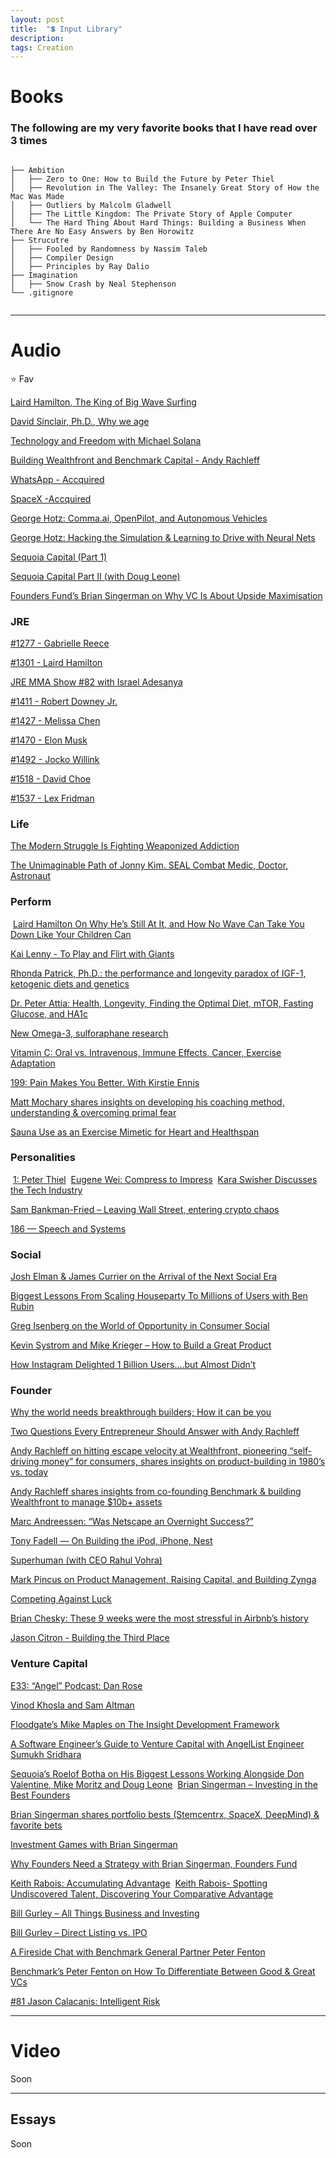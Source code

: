 ```yaml
---
layout: post
title:  "💲 Input Library"
description:
tags: Creation
---
```



# Books

### The following are my very favorite books that I have read over 3 times

```

├── Ambition
│   ├── Zero to One: How to Build the Future by Peter Thiel
│   ├── Revolution in The Valley: The Insanely Great Story of How the Mac Was Made
│   ├── Outliers by Malcolm Gladwell
│   ├── The Little Kingdom: The Private Story of Apple Computer
│   └── The Hard Thing About Hard Things: Building a Business When There Are No Easy Answers by Ben Horowitz
├── Strucutre
│   ├── Fooled by Randomness by Nassim Taleb
│   ├── Compiler Design
│   ├── Principles by Ray Dalio
├── Imagination
│   ├── Snow Crash by Neal Stephenson
└── .gitignore


```

---


# Audio

 ⭐️ Fav

[Laird Hamilton, The King of Big Wave Surfing](https://overcast.fm/+Kebuyne2U) 

[David Sinclair, Ph.D., Why we age](https://overcast.fm/+RxHFj_HuQ) 

[Technology and Freedom with Michael Solana](https://overcast.fm/+LDKfmgVl4) 

[Building Wealthfront and Benchmark Capital - Andy Rachleff](https://overcast.fm/+RxHHvZE-E)

[WhatsApp - Accquired](https://overcast.fm/+Faxk8-xy4) 

[SpaceX -Accquired](https://overcast.fm/+FaxmmY8Jw)

[George Hotz: Comma.ai, OpenPilot, and Autonomous Vehicles](https://overcast.fm/+OcVemfsMA) 

[George Hotz: Hacking the Simulation & Learning to Drive with Neural Nets](https://overcast.fm/+eZyD4C9r8)

[Sequoia Capital (Part 1)](https://overcast.fm/+FaxnVsu28) 

[Sequoia Capital Part II (with Doug Leone)](https://overcast.fm/+FaxleB3SE)

[Founders Fund’s Brian Singerman on Why VC Is About Upside Maximisation](https://overcast.fm/+EBTDYsCTs) 


### JRE

[#1277 - Gabrielle Reece](https://overcast.fm/+ubw8Lc) 

[#1301 - Laird Hamilton](https://overcast.fm/+sUjLsg)

[JRE MMA Show #82 with Israel Adesanya](https://overcast.fm/+vmMVPQ)

[#1411 - Robert Downey Jr.](https://overcast.fm/+uq3ryM)

[#1427 - Melissa Chen](https://overcast.fm/+sT9c-M)

[#1470 - Elon Musk](https://overcast.fm/+uV0oxo)

[#1492 - Jocko Willink](https://overcast.fm/+t4F1A8)

[#1518 - David Choe](https://overcast.fm/+tmghc0)

[#1537 - Lex Fridman](https://overcast.fm/+sTG3uQ)

### Life

[The Modern Struggle Is Fighting Weaponized Addiction](https://overcast.fm/+Q4m4xXLcM) 

[The Unimaginable Path of Jonny Kim. SEAL Combat Medic, Doctor, Astronaut](https://overcast.fm/+H091lRsno) 

### Perform

‌
[Laird Hamilton On Why He’s Still At It, and How No Wave Can Take You Down Like Your Children Can](https://overcast.fm/+WMlg45hKM) 

[Kai Lenny - To Play and Flirt with Giants](https://overcast.fm/+TYXJdCtcs) 

[Rhonda Patrick, Ph.D.: the performance and longevity paradox of IGF-1, ketogenic diets and genetics](https://overcast.fm/+NmiTacgeM) 

[Dr. Peter Attia: Health, Longevity, Finding the Optimal Diet, mTOR, Fasting Glucose, and HA1c ](https://podcastnotes.org/2019/10/09/peter-attia-diet/) 

[New Omega-3, sulforaphane research](https://overcast.fm/+ajFHnyYmo) 

[Vitamin C: Oral vs. Intravenous, Immune Effects, Cancer, Exercise Adaptation](https://overcast.fm/+ajFEqLfAg) 

[199: Pain Makes You Better. With Kirstie Ennis](https://overcast.fm/+H091o2B94) 

[Matt Mochary shares insights on developing his coaching method, understanding & overcoming primal fear](https://overcast.fm/+JyHzHqw0) 

[Sauna Use as an Exercise Mimetic for Heart and Healthspan](https://overcast.fm/+ajFE8LdE4) 


### Personalities
‌
[1: Peter Thiel](https://overcast.fm/+TYXIxmwvs)
‌
[Eugene Wei: Compress to Impress](https://overcast.fm/+Hgwu3emKQ) 
‌
[Kara Swisher Discusses the Tech Industry](https://overcast.fm/+JWZQmgCNY) 

‌[Sam Bankman-Fried – Leaving Wall Street, entering crypto chaos](https://overcast.fm/+ECBipipnE) 

[186 — Speech and Systems](https://overcast.fm/+BihmkAFts) 

### Social

[Josh Elman & James Currier on the Arrival of the Next Social Era](https://overcast.fm/+RT5EswNxY)

[Biggest Lessons From Scaling Houseparty To Millions of Users with Ben Rubin](https://overcast.fm/+OozNmyjNs)

[Greg Isenberg on the World of Opportunity in Consumer Social](https://overcast.fm/+LDKeS4yyg)

[Kevin Systrom and Mike Krieger – How to Build a Great Product](https://overcast.fm/+Lzu3n3SHk) 

[How Instagram Delighted 1 Billion Users….but Almost Didn’t](https://overcast.fm/+Vl3ssPn0E) 

### Founder

[Why the world needs breakthrough builders; How it can be you](https://overcast.fm/+Vl3saGbhg) 

[Two Questions Every Entrepreneur Should Answer with Andy Rachleff](https://overcast.fm/+Kebvi4eEM)

[Andy Rachleff on hitting escape velocity at Wealthfront, pioneering “self-driving money” for consumers, shares insights on product-building in 1980’s vs. today](https://overcast.fm/+JyH59Y4o) 

[Andy Rachleff shares insights from co-founding Benchmark & building Wealthfront to manage $10b+ assets](https://overcast.fm/+JyGG-Hh0) 



[Marc Andreessen: “Was Netscape an Overnight Success?”](https://overcast.fm/+Vl3uOo3L0) 

[Tony Fadell — On Building the iPod, iPhone, Nest](https://overcast.fm/+Kebs87fGM) 

[Superhuman (with CEO Rahul Vohra)](https://overcast.fm/+Faxkyij0A) 

[Mark Pincus on Product Management, Raising Capital, and Building Zynga](https://overcast.fm/+LDKc0QhfE) 

[Competing Against Luck](https://overcast.fm/+BlzGMVAuw) 

[Brian Chesky: These 9 weeks were the most stressful in Airbnb’s history](https://overcast.fm/+QLduFtuqA)

[Jason Citron - Building the Third Place](https://overcast.fm/+Lzu0WMGZU)


### Venture Capital

[E33: “Angel” Podcast: Dan Rose](https://overcast.fm/+JyHOtY_w)

[Vinod Khosla and Sam Altman](https://overcast.fm/+Jb6AJOEl8) 

‌[Floodgate’s Mike Maples on The Insight Development Framework](https://overcast.fm/+EBTAjs_8Q) 

[A Software Engineer’s Guide to Venture Capital with AngelList Engineer Sumukh Sridhara](https://overcast.fm/+aHPg3C1c8) 

[Sequoia’s Roelof Botha on His Biggest Lessons Working Alongside Don Valentine, Mike Moritz and Doug Leone](https://overcast.fm/+OozPL0EXQ)
‌
[Brian Singerman – Investing in the Best Founders](https://overcast.fm/+Lzu2_Kztw) 

[Brian Singerman shares portfolio bests (Stemcentrx, SpaceX, DeepMind) & favorite bets](https://overcast.fm/+JyG5oTg0) 

[Investment Games with Brian Singerman](https://softwareengineeringdaily.com/2018/06/08/investment-games-with-brian-singerman/) 

[Why Founders Need a Strategy with Brian Singerman, Founders Fund](https://overcast.fm/+70-4DN7o) 

[Keith Rabois: Accumulating Advantage](https://overcast.fm/+HgwtVFMTg) 
‌
[Keith Rabois- Spotting Undiscovered Talent, Discovering Your Comparative Advantage](https://overcast.fm/+Iv6xQNnDk) 

[Bill Gurley – All Things Business and Investing ](https://overcast.fm/+Lzu34WCU0) 

[Bill Gurley – Direct Listing vs. IPO ](https://overcast.fm/+Lzu1jgYOo) 

[A Fireside Chat with Benchmark General Partner Peter Fenton](https://overcast.fm/+GRY8VGEBc) 

[Benchmark’s Peter Fenton on How To Differentiate Between Good & Great VCs](https://overcast.fm/+EBTCRZOw0) 

[#81 Jason Calacanis: Intelligent Risk](https://overcast.fm/+OxeZ_FGI8) 

---

# Video

Soon


---

## Essays

Soon